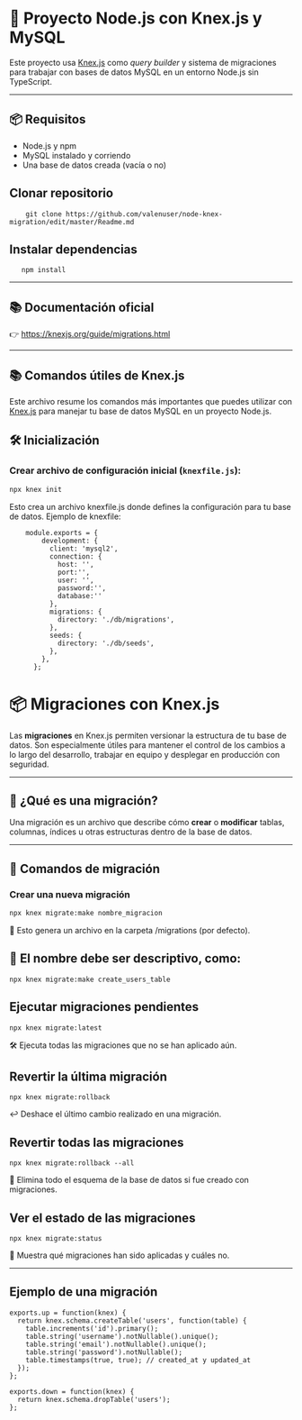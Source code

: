 # 🚀 Proyecto Node.js con Knex.js y MySQL

Este proyecto usa [Knex.js](https://knexjs.org/) como *query builder* y sistema de migraciones para trabajar con bases de datos MySQL en un entorno Node.js sin TypeScript.

---

## 📦 Requisitos

- Node.js y npm
- MySQL instalado y corriendo
- Una base de datos creada (vacía o no)


## Clonar repositorio

```
    git clone https://github.com/valenuser/node-knex-migration/edit/master/Readme.md
```
## Instalar dependencias

```
   npm install
```
---
## 📚 Documentación oficial

👉 https://knexjs.org/guide/migrations.html

---

## 📚 Comandos útiles de Knex.js

Este archivo resume los comandos más importantes que puedes utilizar con [Knex.js](https://knexjs.org/) para manejar tu base de datos MySQL en un proyecto Node.js.

## 🛠️ Inicialización

### Crear archivo de configuración inicial (`knexfile.js`):

```bash
npx knex init
```
Esto crea un archivo knexfile.js donde defines la configuración para tu base de datos.
Ejemplo de knexfile:
```
    module.exports = {
        development: {
          client: 'mysql2',
          connection: {
            host: '',  
            port:'',    
            user: '',           
            password:'',  
            database:''
          },
          migrations: {
            directory: './db/migrations',
          },
          seeds: {
            directory: './db/seeds',
          },
        },
      };
```

# 📦 Migraciones con Knex.js

Las **migraciones** en Knex.js permiten versionar la estructura de tu base de datos. Son especialmente útiles para mantener el control de los cambios a lo largo del desarrollo, trabajar en equipo y desplegar en producción con seguridad.

---

## 🧱 ¿Qué es una migración?

Una migración es un archivo que describe cómo **crear** o **modificar** tablas, columnas, índices u otras estructuras dentro de la base de datos.

---

## 🚀 Comandos de migración

### Crear una nueva migración

```bash
npx knex migrate:make nombre_migracion

```
📁 Esto genera un archivo en la carpeta /migrations (por defecto).

## 📌 El nombre debe ser descriptivo, como:

```
npx knex migrate:make create_users_table
```
## Ejecutar migraciones pendientes
```
npx knex migrate:latest
```

🛠 Ejecuta todas las migraciones que no se han aplicado aún.


## Revertir la última migración
```
npx knex migrate:rollback
```
↩ Deshace el último cambio realizado en una migración.

## Revertir todas las migraciones
```
npx knex migrate:rollback --all
```
🧨 Elimina todo el esquema de la base de datos si fue creado con migraciones.


## Ver el estado de las migraciones
```
npx knex migrate:status
```
👀 Muestra qué migraciones han sido aplicadas y cuáles no.


---
## Ejemplo de una migración

```
exports.up = function(knex) {
  return knex.schema.createTable('users', function(table) {
    table.increments('id').primary();
    table.string('username').notNullable().unique();
    table.string('email').notNullable().unique();
    table.string('password').notNullable();
    table.timestamps(true, true); // created_at y updated_at
  });
};

exports.down = function(knex) {
  return knex.schema.dropTable('users');
};
```

